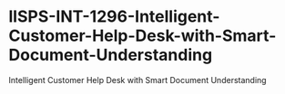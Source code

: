 # llSPS-INT-1296-Intelligent-Customer-Help-Desk-with-Smart-Document-Understanding
Intelligent Customer Help Desk with Smart Document Understanding
